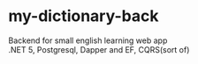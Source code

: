 # my-dictionary-back
Backend for small english learning web app<br/>
.NET 5, Postgresql, Dapper and EF, CQRS(sort of)
